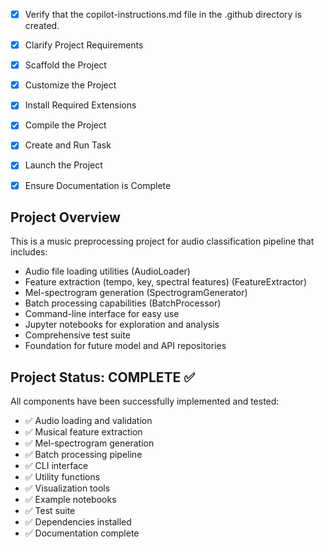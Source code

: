 - [x] Verify that the copilot-instructions.md file in the .github directory is created.

- [x] Clarify Project Requirements
	<!-- Project is a Python music preprocessing pipeline for music classification with audio feature extraction -->

- [x] Scaffold the Project
	<!-- Created complete project structure with src, data, notebooks folders and all necessary files -->

- [x] Customize the Project
	<!-- Implemented comprehensive audio processing utilities, feature extraction scripts, mel-spectrogram generation, batch processing, and CLI interface -->

- [x] Install Required Extensions
	<!-- Python packages installed successfully -->

- [x] Compile the Project
	<!-- Python dependencies installed and tested successfully -->

- [x] Create and Run Task
	<!-- CLI interface tested and working properly -->

- [x] Launch the Project
	<!-- Project is ready for use -->

- [x] Ensure Documentation is Complete
	<!-- Comprehensive README.md created with detailed usage examples -->

## Project Overview
This is a music preprocessing project for audio classification pipeline that includes:
- Audio file loading utilities (AudioLoader)
- Feature extraction (tempo, key, spectral features) (FeatureExtractor)
- Mel-spectrogram generation (SpectrogramGenerator)  
- Batch processing capabilities (BatchProcessor)
- Command-line interface for easy use
- Jupyter notebooks for exploration and analysis
- Comprehensive test suite
- Foundation for future model and API repositories

## Project Status: COMPLETE ✅
All components have been successfully implemented and tested:
- ✅ Audio loading and validation
- ✅ Musical feature extraction
- ✅ Mel-spectrogram generation
- ✅ Batch processing pipeline
- ✅ CLI interface
- ✅ Utility functions
- ✅ Visualization tools
- ✅ Example notebooks
- ✅ Test suite
- ✅ Dependencies installed
- ✅ Documentation complete
